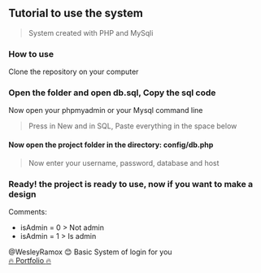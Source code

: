 ## Tutorial to use the system
> System created with PHP and MySqli

### How to use
Clone the repository on your computer

### Open the folder and open db.sql, Copy the sql code
Now open your phpmyadmin or your Mysql command line

> Press in New and in SQL, Paste everything in the space below

#### Now open the project folder in the directory: config/db.php
> Now enter your username, password, database and host

### Ready! the project is ready to use, now if you want to make a design

Comments:
  - isAdmin = 0 > Not admin
  - isAdmin = 1 > Is admin
  
  @WesleyRamox :blush: Basic System of login for you <br>
  [:fire: Portfolio :fire:](https://wesleytech.me/)
